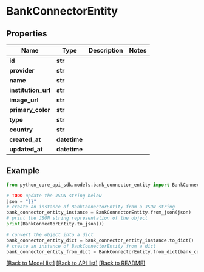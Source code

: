 # BankConnectorEntity


## Properties

Name | Type | Description | Notes
------------ | ------------- | ------------- | -------------
**id** | **str** |  | 
**provider** | **str** |  | 
**name** | **str** |  | 
**institution_url** | **str** |  | 
**image_url** | **str** |  | 
**primary_color** | **str** |  | 
**type** | **str** |  | 
**country** | **str** |  | 
**created_at** | **datetime** |  | 
**updated_at** | **datetime** |  | 

## Example

```python
from python_core_api_sdk.models.bank_connector_entity import BankConnectorEntity

# TODO update the JSON string below
json = "{}"
# create an instance of BankConnectorEntity from a JSON string
bank_connector_entity_instance = BankConnectorEntity.from_json(json)
# print the JSON string representation of the object
print(BankConnectorEntity.to_json())

# convert the object into a dict
bank_connector_entity_dict = bank_connector_entity_instance.to_dict()
# create an instance of BankConnectorEntity from a dict
bank_connector_entity_from_dict = BankConnectorEntity.from_dict(bank_connector_entity_dict)
```
[[Back to Model list]](../README.md#documentation-for-models) [[Back to API list]](../README.md#documentation-for-api-endpoints) [[Back to README]](../README.md)


